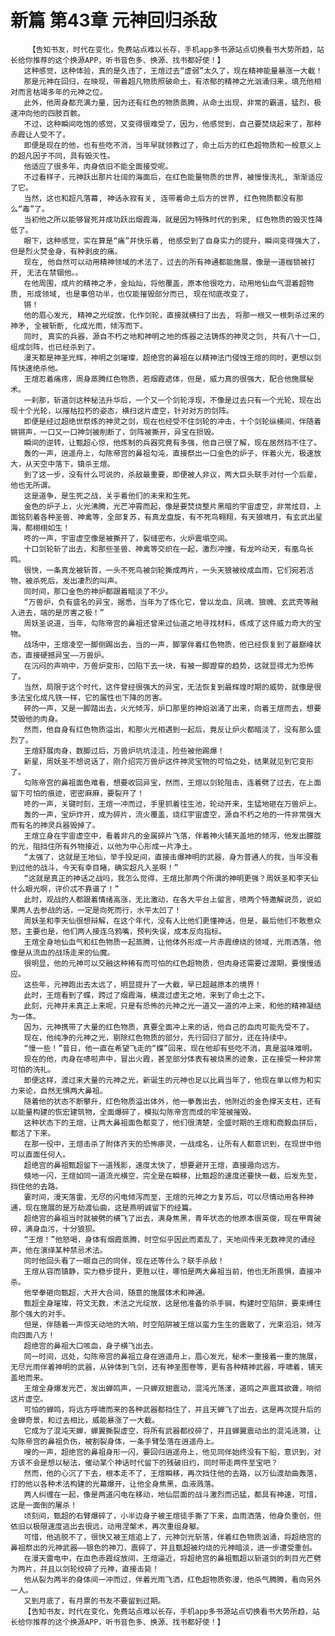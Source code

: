 # 新篇 第43章 元神回归杀敌
        【告知书友，时代在变化，免费站点难以长存，手机app多书源站点切换看书大势所趋，站长给你推荐的这个换源APP，听书音色多、换源、找书都好使！】
       这种感觉，这种体验，真的是久违了，王煊过去“虚弱”太久了，现在精神能量暴涨一大截！
       那是元神在回归，在映现，带着超凡物质照破命土，有浓郁的精神之光汹涌归来，填充他相对而言枯竭多年的元神之位。
       此外，他周身都充满力量，因为还有红色的物质蒸腾，从命土出现，非常的霸道，猛烈，极速冲向他的四肢百骸。
       不过，这种瞬间吃饱的感觉，又变得很难受了，因为，他感觉到，自己要焚烧起来了，那种赤霞让人受不了。
       即便是现在的他，也有些吃不消，当年早就领教过了，命土后方的红色超物质和一般意义上的超凡因子不同，具有毁灭性。
       他适应了很多年，肉身依旧不能全面接受呢。
       不过看样子，元神跃出那片壮阔的海面后，在红色能量物质的世界，被慢慢洗礼, 渐渐适应了它。
       当然，这也和超凡落幕, 神话永寂有关, 连带着命土后方的世界, 红色物质都没有那么“毒”了。
       当初他之所以能够冒死并成功跃出烟霞海，就是因为特殊时代的到来, 红色物质的毁灭性降低了。
       眼下，这种感觉，实在算是“痛”并快乐着, 他感受到了自身实力的提升，瞬间变得强大了，但是烈火焚金身，有种剥皮的痛。
       现在, 他自然可以动用精神领域的术法了，过去的所有神通都能施展，像是一道枷锁被打开, 无法在禁锢他。。
       在他周围，成片的精神之矛，金灿灿，将他覆盖，原本他很吃力，动用地仙血气混着超物质, 形成领域, 也是事倍功半，也仅能摧毁部分而已, 现在彻底改变了。
       锵！
       他的眉心发光, 精神之光绽放，化作剑轮，直接就横扫了出去, 将那一根又一根刺杀过来的神矛, 全被斩断, 化成光雨，倾泻而下。
       同时, 真实的兵器，源自不朽之地和神明之地的炼器之法铸炼的神灵之剑, 共有八十一口, 组成剑阵，也已经杀到了。
       漫天都是神圣光辉，神明之剑璀璨，超绝宫的鼻祖在以精神法门侵蚀王煊的同时，更想以剑阵快速绝杀他。
       王煊忍着痛疼，周身蒸腾红色物质，若烟霞遮体，但是，威力真的很强大，配合他施展秘术。
       一刹那，斩道剑这种秘法升华后，一个又一个剑轮浮现，不像是过去只有一个光轮，现在出现十个光轮，以摧枯拉朽的姿态，横扫这片虚空，针对对方的剑阵。
       即便是经过超绝世祭炼的神灵之剑，现在也经受不住剑轮的冲击，十个剑轮纵横间，伴随着锵锵声，一口又一口神剑被削断了，剑阵被撕开，异宝在损毁。
       瞬间的逆转，让甄超心惊，他炼制的兵器究竟有多强，他自己很了解，现在居然挡不住了。
       轰的一声，逍遥舟上，勾陈帝宫的鼻祖勾沌，直接祭出一口金色的炉子，伴着火光，极速放大，从天空中落下，镇杀王煊。
       到了这一步，没有什么可说的，杀敌最重要，即便被人非议，两大巨头联手对付一个后辈，他也无所谓。
       这是道争，是生死之战，关乎着他们的未来和生死。
       金色的炉子上，火光沸腾，光芒冲霄而起，像是要焚烧整片黑暗的宇宙虚空，非常炫目，上面铭刻着各种圣兽、神禽等，全部复苏，有真龙盘旋，有不死鸟翱翔，有天狼啸月，有玄武出星海，都栩栩如生！
       咚的一声，宇宙虚空像是被撕开了，裂缝密布，火炉震塌空间。
       十口剑轮斩了出去，和那些圣兽、神禽等交织在一起，激烈冲撞，有龙吟动天，有凰鸟长鸣。
       很快，一条真龙被斩首，一头不死鸟被剑轮撕成两片，一头天狼被绞成血雨，它们宛若活物，被杀死后，发出凄烈的叫声。
       同时间，那口金色的神炉都跟着暗淡了不少。
       “万兽炉，负有盛名的异宝，据悉，当年为了炼化它，曾以龙血、凤魂、狼魄、玄武壳等融入进去，端的是厉害之极！”
       周妖圣说道，当年，勾陈帝宫的鼻祖还曾来过仙道之地寻找材料，练成了这件威力奇大的宝物。
       战场中，王煊凌空一脚侧踢出去，当的一声，脚掌伴着红色物质，他已经恢复到了最巅峰状态，直接硬撼异宝——万兽炉。
       在沉闷的声响中，万兽炉变形，凹陷下去一块，有被一脚蹬穿的趋势，这就显得尤为恐怖了。
       当然，局限于这个时代，这件曾经很强大的异宝，无法恢复到最辉煌时期的威势，就像是很多法宝化成凡铁一样，它的属性也下降的厉害。
       砰的一声，又是一脚踏出去，火光倾泻，炉口那里的神焰汹涌了出来，向着王煊而去，想要焚毁他的肉身。
       然而，他自身有红色物质溢出，和那火光相遇到一起后，竟反让炉火都暗淡了，没有那么盛烈了。
       王煊舒展肉身，数脚过后，万兽炉坑坑洼洼，险些被他踢爆！
       新星，周妖圣不想说话了，刚介绍完万兽炉这件神灵宝物的可怕之处，结果就见到它变形了。
       勾陈帝宫的鼻祖面色难看，想要收回异宝，然而，王煊以剑轮阻击，连着劈了过去，在上面留下可怕的痕迹，密密麻麻，要裂开了！
       咚的一声，关键时刻，王煊一冲而过，手里抓着往生池，轮动开来，生猛地砸在万兽炉上。
       轰的一声，宝炉炸开，成为碎片，流火覆盖，烧红宇宙虚空，源自不朽之地的一件非常强大而有名的神灵兵器毁掉了。
       王煊立身在宇宙虚空中，看着非凡的金属碎片飞落，伴着神火铺天盖地的倾泻，他发出朦胧的光，阻挡住所有外物接近，以他为中心形成一片净土。
       “太强了，这就是王地仙，举手投足间，直接击爆神明的武器，身为普通人的我，当年没看到过他的战斗，今天有幸目睹，确实超凡入圣啊！”
       “这就是真正的神话之战吗，我怎么觉得，王煊比那两个所谓的神明更强？周妖圣和李天仙什么眼光啊，评价忒不靠谱了！”
       此时，观战的人都跟着情绪高涨，无比激动，在各大平台上留言，喷两个特邀解说员，说如果两人去参战的话，一定是向死而行，水平太凹了！
       周妖圣和李天仙很想辩解，在这个年代，没有人比他们更懂神话，但是，最后他们不敢惹众怒，主要也是，他们两人接连乌鸦嘴，预判失误，成本反向指标。
       王煊全身地仙血气和红色物质一起蒸腾，让他体外形成一片赤霞缭绕的领域，光雨洒落，他像是从流血的战场走来的仙魔。
       很明显，他的元神可以交融这种稀有而可怕的红色超物质，但肉身还需要过渡期，要慢慢适应。
       这些年，元神跑出去太远了，明显提升了一大截，早已超越原本的境界！
       此时，王煊看到了蝶，跨过了烟霞海，横渡过虚无之地，来到了命土之下。
       此刻，元神并未真正上来呢，只是有恐怖的元神之光一道又一道的冲上来，和他的精神凝结为一体。
       因为，元神携带了大量的红色物质，真要全面冲上来的话，他自己的血肉可能先受不了。
       现在，他纯净的元神之光，剔除红色物质的部分，先行回归了部分，还在持续中。
       “慢一些！”昔日，他一直在希望飞走的“蝶”回来，现在他却有些吃不消，真是滋味难明。
       现在的他，肉身在哧啦声中，冒出火霞，甚至部分体表有被烧黑的迹象，正在接受一种非常可怕的洗礼。
       即便这样，渡过来大量的元神之光，新诞生的元神也足以比肩当年了，他现在单以修为和实力来论，自然无惧两大鼻祖。
       随着他的状态不断攀升，红色物质溢出体外，他一拳轰出去，他附近的金色撑天支柱，还有以能量构建的恢宏建筑物，全面爆碎了，模拟勾陈帝宫而成的牢笼被摧毁。
       这种状态下的王煊，让两大鼻祖面色都变了，他们很清楚，全盛时期的王煊和商毅血拼后，都活了下来。
       在那一役中，王煊击杀了附体齐天的恐怖瘆灵，一战成名，让所有人都意识到，在现世中他可以直面任何人。
       超绝宫的鼻祖甄超留下一道残影，速度太快了，想要避开王煊，直接遁向远方。
       倏地一闪，王煊如同一道流光横空，完全是在瞬移，比甄超的速度还要快一截，后发先至，挡住他的去路。
       霎时间，漫天落雷，无尽的闪电倾泻而至，王煊的元神之力复苏后，可以尽情动用各种神通，现在施展的是万劫渡仙曲，这是燕明诚留下的经篇。
       超绝宫的鼻祖当时就被劈的横飞了出去，满身焦黑，青年状态的他原本很英俊，现在甲胄破碎，满身血污，十分狼狈。
       “王煊！”他怒喝，身体有烟霞蒸腾，时空似乎因此而紊乱了，天地间传来无数神灵的诵经声，他在演绎某种禁忌术法。
       同时他回头看了一眼自己的同伴，现在还等什么？联手杀敌！
       王煊从容而镇静，实力稳步提升，更胜以往，哪怕是两大鼻祖当前，他也无所畏惧，直接冲杀。
       他举拳砸向甄超，大开大合间，随意的施展体术和神通。
       甄超全身璀璨，符文无数，术法之光绽放，这是他准备的杀手锏，构建时空陷阱，要束缚住那个强大的对手。
       但是，伴随着一声惊天动地的大响，时空陷阱被王煊以蛮力生生的震散了，光束滔滔，倾泻向四面八方！
       超绝宫的鼻祖大口咳血，身子横飞出去。
       同一时间，远处，勾陈帝宫的鼻祖立身在逍遥舟上，眉心发光，秘术一重接着一重的施展，无尽光雨伴着神明的武器，从钟体到飞剑，还有神圣图卷等，更有各种精神武器，呼啸着，铺天盖地而来。
       王煊全身爆发光芒，发出蝉鸣声，一只蝉双翅震动，混沌光荡漾，道鸣之声震耳欲聋，响彻这片虚空。
       可怕的蝉鸣，将远方呼啸而来的各种武器都挡住了，并且天蝉飞了出去，这是再次提升后的金蝉奇景，和过去相比，威能暴涨了一大截。
       它成为了混沌天蝉，蝉翼撕裂虚空，将所有武器都绞碎了，并且蝉翼震动出的混沌涟漪，让勾陈帝宫的鼻祖负伤，被割裂身体，一条手臂坠落在逍遥舟上。
       嗖的一声，超绝宫的鼻祖身形一闪，要回归逍遥舟上，他见同伴始终没有下船，意识到，对方该不会是想以秘法，催动某个神话时代留下的残破旧约，同时带走两件至宝吧？
       然而，他的心沉了下去，根本走不了，王煊瞬移，再次挡住他的去路，以万仙渡劫曲轰落，打的他以各种术法构建的光幕爆开，让他全身焦黑，血液溅落。
       两人纠缠在一起，像是两道闪电在移动，地仙层面的战斗激烈而迅猛，都具有神速，可惜，这是一面倒的屠杀！
       顷刻间，甄超的右臂爆碎了，小半边身子被王煊徒手撕了下来，血雨洒落，他身负重创，但依旧以极限速度逃出去很远，动用涅槃术，再次重组身躯。
       可惜，他逃脱不了，很快又被王煊追上了，元神剑光斩落，伴着红色物质汹涌，将超绝宫的鼻祖祭出的元神武器——银色的神刀，震碎了，并且甄超被灼烧的元神暗淡，进一步遭受重创。
       在漫天雷电中，在血色赤霞绽放间，王煊逼近，将超绝宫的鼻祖甄超以斩道剑的刺目光芒劈为两片，并且以剑轮绞碎了元神，直接击毙！
       他从裂为两半的身体间一冲而过，伴着光雨飞洒，红色超物质弥漫，他杀气腾腾，看向另外一人。
       又到月底了，有月票的书友不要留到过期。
       【告知书友，时代在变化，免费站点难以长存，手机app多书源站点切换看书大势所趋，站长给你推荐的这个换源APP，听书音色多、换源、找书都好使！】